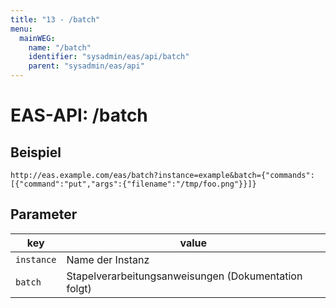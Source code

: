 ```yaml
---
title: "13 - /batch"
menu:
  mainWEG:
    name: "/batch"
    identifier: "sysadmin/eas/api/batch"
    parent: "sysadmin/eas/api"
---
```

#  EAS-API: /batch

##  Beispiel

```url
http://eas.example.com/eas/batch?instance=example&batch={"commands":[{"command":"put","args":{"filename":"/tmp/foo.png"}}]}
```


##  Parameter


|key|value|
|---|---|
|`instance`          |Name der Instanz|
|`batch`             |Stapelverarbeitungsanweisungen (Dokumentation folgt)|


